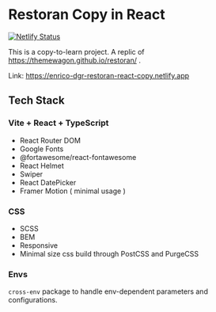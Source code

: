 # Restoran Copy in React

[![Netlify Status](https://api.netlify.com/api/v1/badges/e25c4a25-0342-42f7-ad34-e87a5ee080b9/deploy-status)](https://enrico-dgr-restoran-react-copy.netlify.app)

This is a copy-to-learn project. A replic of <https://themewagon.github.io/restoran/> .

Link: <https://enrico-dgr-restoran-react-copy.netlify.app>

## Tech Stack

### Vite + React + TypeScript

- React Router DOM
- Google Fonts
- @fortawesome/react-fontawesome
- React Helmet
- Swiper
- React DatePicker
- Framer Motion ( minimal usage )

### CSS

- SCSS
- BEM
- Responsive
- Minimal size css build through PostCSS and PurgeCSS

### Envs

`cross-env` package to handle env-dependent parameters and configurations.
